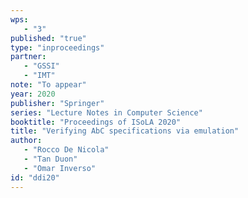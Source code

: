 ```yaml
---
wps: 
   - "3"
published: "true"
type: "inproceedings"
partner: 
   - "GSSI"
   - "IMT"
note: "To appear"
year: 2020
publisher: "Springer"
series: "Lecture Notes in Computer Science"
booktitle: "Proceedings of ISoLA 2020"
title: "Verifying AbC specifications via emulation"
author: 
   - "Rocco De Nicola"
   - "Tan Duon"
   - "Omar Inverso"
id: "ddi20"
---
```

